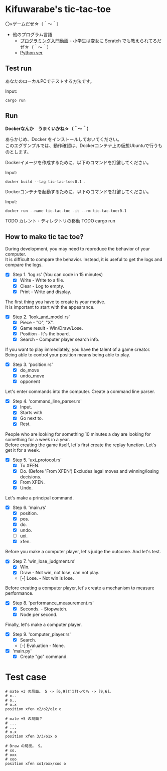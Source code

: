 # Kifuwarabe's tic-tac-toe

〇×ゲームだぜ☆（＾～＾）  

* 他のプログラム言語
  * [プログラミング入門動画](https://www.youtube.com/playlist?list=PLllMJuAE0iK6kSsi96OBXBgNZHFg7KB9f) - 小学生は変女に Scratch でも教えられてろだぜ☆（＾～＾）
  * [Python ver](https://github.com/muzudho/tic-tac-toe-on-python)

## Test run

あなたのローカルPCでテストする方法です。  

Input:  

```shell
cargo run
```

## Run

**Dockerなんか　うまくいかね☆（＾～＾）**

あらかじめ、Docker をインストールしておいてください。  
このエグザンプルでは、動作確認は、Dockerコンテナ上の仮想Ubuntuで行うものとします。  

Dockerイメージを作成するために、以下のコマンドを打鍵してください。  

Input:  

```shell
docker build --tag tic-tac-toe:0.1 .
```

Dockerコンテナを起動するために、以下のコマンドを打鍵してください。  

Input:  

```shell
docker run --name tic-tac-toe -it --rm tic-tac-toe:0.1
```

TODO カレント・ディレクトリの移動
TODO cargo run

## How to make tic tac toe?

During development, you may need to reproduce the behavior of your computer.  
It is difficult to compare the behavior. Instead, it is useful to get the logs and compare the logs.  

* [x] Step 1. 'log.rs' (You can code in 15 minutes)
  * [x] Write - Write to a file.
  * [x] Clear - Log to empty.
  * [x] Print - Write and display.

The first thing you have to create is your motive.  
It is important to start with the appearance.  

* [x] Step 2. 'look_and_model.rs'
  * [x] Piece - "O", "X".
  * [x] Game result - Win/Draw/Lose.
  * [x] Position - It's the board.
  * [x] Search - Computer player search info.

If you want to play immediately, you have the talent of a game creator.  
Being able to control your position means being able to play.  

* [x] Step 3. 'position.rs'
  * [x] do_move
  * [x] undo_move
  * [x] opponent

Let's enter commands into the computer. Create a command line parser.  

* [x] Step 4. 'command_line_parser.rs'
  * [x] Input.
  * [x] Starts with.
  * [x] Go next to.
  * [x] Rest.

People who are looking for something 10 minutes a day are looking for something for a week in a year.  
Before creating the game itself, let's first create the replay function. Let's get it for a week.  

* [x] Step 5. 'uxi_protocol.rs'
  * [x] To XFEN.
  * [x] Do. (Before 'From XFEN') Excludes legal moves and winning/losing decisions.
  * [x] From XFEN.
  * [x] Undo.

Let's make a principal command.  

* [x] Step 6. 'main.rs'
  * [x] position.
  * [x] pos.
  * [x] do.
  * [x] undo.
  * [ ] uxi.
  * [x] xfen.

Before you make a computer player, let's judge the outcome. And let's test.  

* [x] Step 7. 'win_lose_judgment.rs'
  * [x] Win.
  * [x] Draw - Not win, not lose, can not play.
  * [-] Lose. - Not win is lose.

Before creating a computer player, let's create a mechanism to measure performance.  

* [x] Step 8. 'performance_measurement.rs'
  * [x] Seconds. - Stopwatch.
  * [x] Node per second.

Finally, let's make a computer player.  

* [x] Step 9. 'computer_player.rs'
  * [x] Search.
  * [-] Evaluation - None.
* [x] 'main.py'
  * [x] Create "go" command.

# Test case

```plain
# mate +3 の局面。 5 -> [6,9]どう打っても -> [9,6]。
# x..
# o..
# o.x
position xfen x2/o2/o1x o

# mate +5 の局面？
# ...
# ...
# o.x
position xfen 3/3/o1x o

# Draw の局面。 9。
# xo.
# oxx
# xoo
position xfen xo1/oxx/xoo o
```
